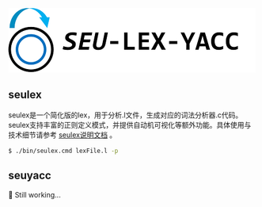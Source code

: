 <img src="./doc/LogoWithText.png" style="margin: 0 auto;">

## seulex

seulex是一个简化版的lex，用于分析.l文件，生成对应的词法分析器.c代码。seulex支持丰富的正则定义模式，并提供自动机可视化等额外功能。具体使用与技术细节请参考 [seulex说明文档](./doc/SEULEX.md) 。

```bash
$ ./bin/seulex.cmd lexFile.l -p
```

## seuyacc​

:musical_keyboard: Still working...